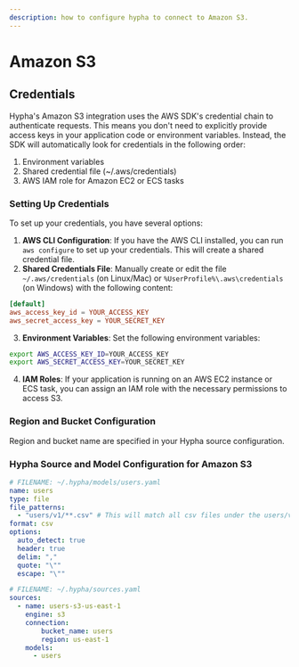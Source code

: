 ```yaml
---
description: how to configure hypha to connect to Amazon S3.
---
```


# Amazon S3

## Credentials

Hypha's Amazon S3 integration uses the AWS SDK's credential chain to authenticate requests. This means you don't need to explicitly provide access keys in your application code or environment variables. Instead, the SDK will automatically look for credentials in the following order:

1. Environment variables
2. Shared credential file (\~/.aws/credentials)
3. AWS IAM role for Amazon EC2 or ECS tasks

### Setting Up Credentials

To set up your credentials, you have several options:

1. **AWS CLI Configuration**: If you have the AWS CLI installed, you can run `aws configure` to set up your credentials. This will create a shared credential file.
2. **Shared Credentials File**: Manually create or edit the file `~/.aws/credentials` (on Linux/Mac) or `%UserProfile%\.aws\credentials` (on Windows) with the following content:

```conf
[default]
aws_access_key_id = YOUR_ACCESS_KEY
aws_secret_access_key = YOUR_SECRET_KEY
```

3. **Environment Variables**: Set the following environment variables:

```bash
export AWS_ACCESS_KEY_ID=YOUR_ACCESS_KEY
export AWS_SECRET_ACCESS_KEY=YOUR_SECRET_KEY
```

4. **IAM Roles**: If your application is running on an AWS EC2 instance or ECS task, you can assign an IAM role with the necessary permissions to access S3.

### Region and Bucket Configuration

Region and bucket name are specified in your Hypha source configuration.

### Hypha Source and Model Configuration for Amazon S3

```yaml
# FILENAME: ~/.hypha/models/users.yaml
name: users
type: file
file_patterns:
  - "users/v1/**.csv" # This will match all csv files under the users/v1 prefix
format: csv
options:
  auto_detect: true
  header: true
  delim: ","
  quote: "\""
  escape: "\""
```

```yaml
# FILENAME: ~/.hypha/sources.yaml
sources:
  - name: users-s3-us-east-1
    engine: s3
    connection:
        bucket_name: users
        region: us-east-1
    models:
      - users
```
